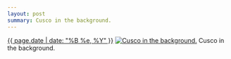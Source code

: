 ```yaml
---
layout: post
summary: Cusco in the background.
---
```


<p>
  <time><a href="/221">{{ page.date | date: "%B %e, %Y" }}</a></time>
  <a href="/221"><img src="{{ site.assets_url }}/221-640.jpg" srcset="{{ site.assets_url }}/221-1280.jpg 1280w, {{ site.assets_url }}/221-960.jpg 960w, {{ site.assets_url }}/221-640.jpg 640w, {{ site.assets_url }}/221-320.jpg 320w" sizes="(min-width: 700px) 50vw, calc(100vw - 2rem)" alt="Cusco in the background." /></a>
  <span>Cusco in the background.</span>
</p>
